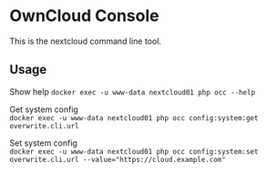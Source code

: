 # OwnCloud Console

This is the nextcloud command line tool.

## Usage

Show help 
`docker exec -u www-data nextcloud01 php occ --help`

Get system config  
`docker exec -u www-data nextcloud01 php occ config:system:get overwrite.cli.url`

Set system config  
`docker exec -u www-data nextcloud01 php occ config:system:set overwrite.cli.url --value="https://cloud.example.com"`